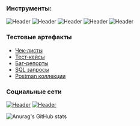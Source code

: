 ### Инструменты:
![Header](https://img.shields.io/badge/Jira-090909?style=for-the-badge&logo=jira&logoColor=136be1)
![Header](https://img.shields.io/badge/Postman-090909?style=for-the-badge&logo=postman&logoColor=f76935)
![Header](https://img.shields.io/badge/DevTools-090909?style=for-the-badge&logo=googlechrome&logoColor=2674f2)
![Header](https://img.shields.io/badge/MySQL-090909?style=for-the-badge&logo=mysql&logoColor=00618a)
![Header](https://img.shields.io/badge/Fiddler-090909?style=for-the-badge&logo=fiddler&logoColor=8cc4d7)

### Тестовые артефакты 
- [Чек-листы](https://github.com/icegisu/checklist)
- [Тест-кейсы](https://github.com/icegisu/test-cases)
- [Баг-репорты](https://github.com/icegisu/bug-reports)
- [SQL запросы](https://github.com/icegisu/SQL)
- [Postman коллекции](https://github.com/icegisu/postman)

### Социальные сети
[![Header](https://img.shields.io/badge/Telegram-090909?style=for-the-badge&logo=telegram&logoColor=31a5db)](https://t.me/icegisu)
[![Header](https://img.shields.io/badge/Linkedin-090909?style=for-the-badge&logo=linkedin&logoColor=0073b1)](https://www.linkedin.com/in/icegisu/)

![Anurag's GitHub stats](https://github-readme-stats.vercel.app/api?username=icegisu&show_icons=true&theme=radical)
